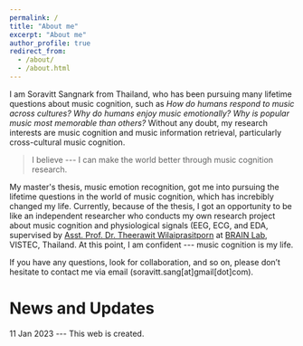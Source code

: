 ```yaml
---
permalink: /
title: "About me"
excerpt: "About me"
author_profile: true
redirect_from: 
  - /about/
  - /about.html
---
```

I am Soravitt Sangnark from Thailand, who has been pursuing many lifetime questions about music cognition, such as *How do humans respond to music across cultures?* *Why do humans enjoy music emotionally?* *Why is popular music most memorable than others?* Without any doubt, my research interests are music cognition and music information retrieval, particularly cross-cultural music cognition.

> I believe --- I can make the world better through music cognition research.

My master's thesis, music emotion recognition, got me into pursuing the lifetime questions in the world of music cognition, which has increbibly changed my life. Currently, because of the thesis, I got an opportunity to be like an independent researcher who conducts my own research project about music cognition and physiological signals (EEG, ECG, and EDA, supervised by [Asst. Prof. Dr. Theerawit Wilaiprasitporn](https://scholar.google.com/citations?user=U-L-iGIAAAAJ&hl=th) at [BRAIN Lab](https://brain.vistec.ac.th/), VISTEC, Thailand. At this point, I am confident --- music cognition is my life. 


If you have any questions, look for collaboration, and so on, please don’t hesitate to contact me via email (soravitt.sang[at]gmail[dot]com).

News and Updates
=====
11 Jan 2023 --- This web is created.

